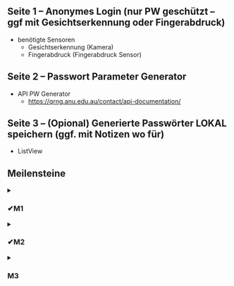 ## Seite 1 – Anonymes Login (nur PW geschützt – ggf mit Gesichtserkennung oder Fingerabdruck)
- benötigte Sensoren
    - Gesichtserkennung (Kamera)
    - Fingerabdruck (Fingerabdruck Sensor)


## Seite 2 – Passwort Parameter Generator
- API PW Generator
    - https://qrng.anu.edu.au/contact/api-documentation/

## Seite 3 – (Opional) Generierte Passwörter LOKAL speichern (ggf. mit Notizen wo für)

- ListView

## Meilensteine 

<details><summary><h3>✔M1</h3></summary>
AF1 und AF2 sind erfüllt. Die Routen und die ListView/GridView müssen noch keine 
sinnvollen Daten beinhalten. 
</details>

<details><summary><h3>✔M2</h3></summary>
AF3 und AF4 sind erfüllt. Die App kann also Daten von einem Gerätesensor oder aus einer 
öffentlichen API darstellen und den authentifizierten Anwender erkennen. 
</details>

<details><summary><h3>M3</h3></summary>
Es wird die finale Version der App präsentiert, die alle oben genannten Anforderungen AF1-
5 erfüllt.
</details>
